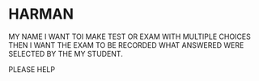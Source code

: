 # HARMAN
MY NAME
I WANT TOI MAKE TEST OR EXAM WITH MULTIPLE CHOICES THEN I WANT THE EXAM TO BE RECORDED WHAT ANSWERED WERE SELECTED BY THE MY STUDENT.


PLEASE HELP
